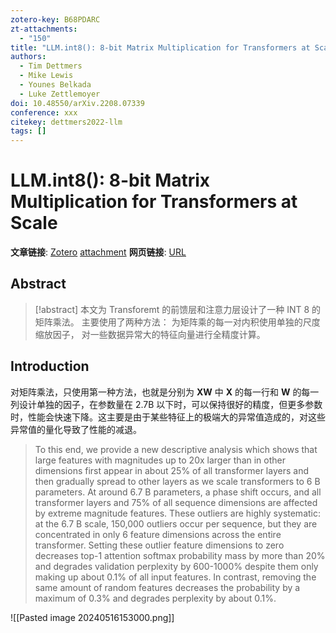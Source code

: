 ```yaml
---
zotero-key: B68PDARC
zt-attachments:
  - "150"
title: "LLM.int8(): 8-bit Matrix Multiplication for Transformers at Scale"
authors:
  - Tim Dettmers
  - Mike Lewis
  - Younes Belkada
  - Luke Zettlemoyer
doi: 10.48550/arXiv.2208.07339
conference: xxx
citekey: dettmers2022-llm
tags: []
---
```

# LLM.int8(): 8-bit Matrix Multiplication for Transformers at Scale

**文章链接**: [Zotero](zotero://select/library/items/B68PDARC) [attachment](<file:///home/ilot/Zotero/storage/CCLIH73H/Dettmers%20%E7%AD%89%20-%202022%20-%20LLM.int8()%208-bit%20Matrix%20Multiplication%20for%20Transf.pdf>)
**网页链接**: [URL](http://arxiv.org/abs/2208.07339)
## Abstract

>[!abstract]
>本文为 Transforemt 的前馈层和注意力层设计了一种 INT 8 的矩阵乘法。
>主要使用了两种方法：
>为矩阵乘的每一对内积使用单独的尺度缩放因子，
>对一些数据异常大的特征向量进行全精度计算。

## Introduction

对矩阵乘法，只使用第一种方法，也就是分别为 $\boldsymbol{XW}$ 中 $\boldsymbol{X}$ 的每一行和 $\boldsymbol{W}$ 的每一列设计单独的因子，在参数量在 2.7B 以下时，可以保持很好的精度，但更多参数时，性能会快速下降。这主要是由于某些特征上的极端大的异常值造成的，对这些异常值的量化导致了性能的减退。

> To this end, we provide a new descriptive analysis which shows that large features with magnitudes up to 20x larger than in other dimensions first appear in about 25% of all transformer layers and then gradually spread to other layers as we scale transformers to 6 B parameters. At around 6.7 B parameters, a phase shift occurs, and all transformer layers and 75% of all sequence dimensions are affected by extreme magnitude features. These outliers are highly systematic: at the 6.7 B scale, 150,000 outliers occur per sequence, but they are concentrated in only 6 feature dimensions across the entire transformer. Setting these outlier feature dimensions to zero decreases top-1 attention softmax probability mass by more than 20% and degrades validation perplexity by 600-1000% despite them only making up about 0.1% of all input features. In contrast, removing the same amount of random features decreases the probability by a maximum of 0.3% and degrades perplexity by about 0.1%.


![[Pasted image 20240516153000.png]]
